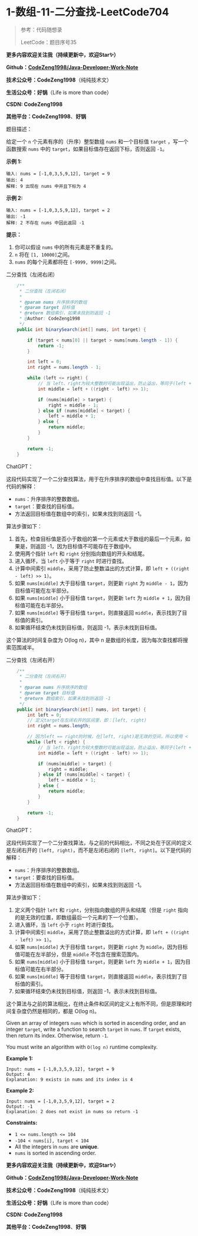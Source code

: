 # 1-数组-11-二分查找-LeetCode704

> 参考：代码随想录
>
> LeetCode：题目序号35



**更多内容欢迎关注我（持续更新中，欢迎Star✨）**

**Github：[CodeZeng1998/Java-Developer-Work-Note](https://github.com/CodeZeng1998/Java-Developer-Work-Note)**

**技术公众号：CodeZeng1998**（纯纯技术文）

**生活公众号：好锅**（Life is more than code）

**CSDN: CodeZeng1998**

**其他平台：CodeZeng1998**、**好锅**



题目描述：

给定一个 `n` 个元素有序的（升序）整型数组 `nums` 和一个目标值 `target` ，写一个函数搜索 `nums` 中的 `target`，如果目标值存在返回下标，否则返回 `-1`。

**示例 1:**

```
输入: nums = [-1,0,3,5,9,12], target = 9
输出: 4
解释: 9 出现在 nums 中并且下标为 4
```

**示例 2:**

```
输入: nums = [-1,0,3,5,9,12], target = 2
输出: -1
解释: 2 不存在 nums 中因此返回 -1
```

**提示：**

1. 你可以假设 `nums` 中的所有元素是不重复的。
2. `n` 将在 `[1, 10000]`之间。
3. `nums` 的每个元素都将在 `[-9999, 9999]`之间。





二分查找（左闭右闭）

```java
    /**
     * 二分查找（左闭右闭）
     *
     * @param nums 升序排序的数组
     * @param target 目标值
     * @return 数组索引，如果未找到则返回 -1
     * @Author: CodeZeng1998
     */
    public int binarySearch(int[] nums, int target) {

        if (target < nums[0] || target > nums[nums.length - 1]) {
            return -1;
        }

        int left = 0;
        int right = nums.length - 1;

        while (left <= right) {
            // 当 left、right为较大整数时可能出现溢出，防止溢出，等同于(left + right)/2
            int middle = left + ((right - left) >> 1);

            if (nums[middle] > target) {
                right = middle - 1;
            } else if (nums[middle] < target) {
                left = middle + 1;
            } else {
                return middle;
            }
        }

        return -1;
    }
```



ChatGPT：

这段代码实现了一个二分查找算法，用于在升序排序的数组中查找目标值。以下是代码的解释：

- `nums`：升序排序的整数数组。
- `target`：要查找的目标值。
- 方法返回目标值在数组中的索引，如果未找到则返回 -1。

算法步骤如下：

1. 首先，检查目标值是否小于数组的第一个元素或大于数组的最后一个元素，如果是，则返回 -1，因为目标值不可能存在于数组中。
2. 使用两个指针 `left` 和 `right` 分别指向数组的开头和结尾。
3. 进入循环，当 `left` 小于等于 `right` 时进行查找。
4. 计算中间索引 `middle`，采用了防止整数溢出的方式计算，即 `left + ((right - left) >> 1)`。
5. 如果 `nums[middle]` 大于目标值 `target`，则更新 `right` 为 `middle - 1`，因为目标值可能在左半部分。
6. 如果 `nums[middle]` 小于目标值 `target`，则更新 `left` 为 `middle + 1`，因为目标值可能在右半部分。
7. 如果 `nums[middle]` 等于目标值 `target`，则直接返回 `middle`，表示找到了目标值的索引。
8. 如果循环结束仍未找到目标值，则返回 -1，表示未找到目标值。

这个算法的时间复杂度为 O(log n)，其中 n 是数组的长度，因为每次查找都将搜索范围减半。







二分查找（左闭右开）

```java
    /**
     * 二分查找（左闭右开）
     *
     * @param nums 升序排序的数组
     * @param target 目标值
     * @return 数组索引，如果未找到则返回 -1
     */
    public int binarySearch(int[] nums, int target) {
        int left = 0;
        // 定义target在左闭右开的区间里，即：[left, right)
        int right = nums.length;

        // 因为left == right的时候，在[left, right)是无效的空间，所以使用 <
        while (left < right) {
            // 当 left、right为较大整数时可能出现溢出，防止溢出，等同于(left + right)/2
            int middle = left + ((right - left) >> 1);

            if (nums[middle] > target) {
                right = middle;
            } else if (nums[middle] < target) {
                left = middle + 1;
            } else {
                return middle;
            }
        }

        return -1;
    }
```



GhatGPT：

这段代码实现了一个二分查找算法，与之前的代码相比，不同之处在于区间的定义是左闭右开的 `[left, right)`，而不是左闭右闭的 `[left, right]`。以下是代码的解释：

- `nums`：升序排序的整数数组。
- `target`：要查找的目标值。
- 方法返回目标值在数组中的索引，如果未找到则返回 -1。

算法步骤如下：

1. 定义两个指针 `left` 和 `right`，分别指向数组的开头和结尾（但是 `right` 指向的是无效的位置，即数组最后一个元素的下一个位置）。
2. 进入循环，当 `left` 小于 `right` 时进行查找。
3. 计算中间索引 `middle`，采用了防止整数溢出的方式计算，即 `left + ((right - left) >> 1)`。
4. 如果 `nums[middle]` 大于目标值 `target`，则更新 `right` 为 `middle`，因为目标值可能在左半部分，但是 `middle` 不包含在搜索范围内。
5. 如果 `nums[middle]` 小于目标值 `target`，则更新 `left` 为 `middle + 1`，因为目标值可能在右半部分。
6. 如果 `nums[middle]` 等于目标值 `target`，则直接返回 `middle`，表示找到了目标值的索引。
7. 如果循环结束仍未找到目标值，则返回 -1，表示未找到目标值。

这个算法与之前的算法相比，在终止条件和区间的定义上有所不同，但是原理和时间复杂度仍然是相同的，都是 O(log n)。





Given an array of integers `nums` which is sorted in ascending order, and an integer `target`, write a function to search `target` in `nums`. If `target` exists, then return its index. Otherwise, return `-1`.

You must write an algorithm with `O(log n)` runtime complexity.

 

**Example 1:**

```
Input: nums = [-1,0,3,5,9,12], target = 9
Output: 4
Explanation: 9 exists in nums and its index is 4
```

**Example 2:**

```
Input: nums = [-1,0,3,5,9,12], target = 2
Output: -1
Explanation: 2 does not exist in nums so return -1
```

 

**Constraints:**

- `1 <= nums.length <= 104`
- `-104 < nums[i], target < 104`
- All the integers in `nums` are **unique**.
- `nums` is sorted in ascending order.



**更多内容欢迎关注我（持续更新中，欢迎Star✨）**

**Github：[CodeZeng1998/Java-Developer-Work-Note](https://github.com/CodeZeng1998/Java-Developer-Work-Note)**

**技术公众号：CodeZeng1998**（纯纯技术文）

**生活公众号：好锅**（Life is more than code）

**CSDN: CodeZeng1998**

**其他平台：CodeZeng1998**、**好锅**

